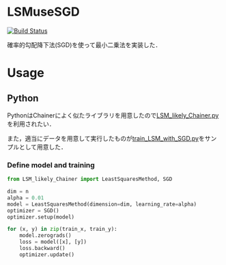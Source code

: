 # LSMuseSGD
[![Build Status](https://travis-ci.com/Atsuto0519/LSMuseSGD.svg?branch=master)](https://travis-ci.com/Atsuto0519/LSMuseSGD)

確率的勾配降下法(SGD)を使って最小二乗法を実装した．


# Usage

## Python

PythonはChainerによく似たライブラリを用意したので[LSM_likely_Chainer.py](./Python/LSM_likely_Chainer.py)を利用されたい．

また，適当にデータを用意して実行したものが[train_LSM_with_SGD.py](./Python/train_LSM_with_SGD.py)をサンプルとして用意した．

### Define model and training

```Python
from LSM_likely_Chainer import LeastSquaresMethod, SGD

dim = n
alpha = 0.01
model = LeastSquaresMethod(dimension=dim, learning_rate=alpha)
optimizer = SGD()
optimizer.setup(model)

for (x, y) in zip(train_x, train_y):
    model.zerograds()
    loss = model([x], [y])
    loss.backward()
    optimizer.update()
```
